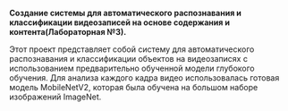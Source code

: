 <b>Создание системы для автоматического распознавания и классификации видеозаписей на основе содержания и контента(Лабораторная №3).</b>  

Этот проект представляет собой систему для автоматического распознавания и классификации объектов на видеозаписях с использованием предварительно обученной модели глубокого обучения. Для анализа каждого кадра видео использовалась готовая модель MobileNetV2, которая была обучена на большом наборе изображений ImageNet. 


